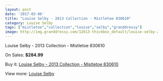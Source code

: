 ```yaml
---
layout: post
date: '2017-03-06'
title: "Louise Selby - 2013 Collection - Mistletoe 830610"
category: Louise Selby
tags: ["mistletoe","collection","louise","selby","granddressy"]
image: http://img.granddressy.com/12613-thickbox_default/louise-selby-2013-collection-mistletoe-830610.jpg
---
```

Louise Selby - 2013 Collection - Mistletoe 830610

On Sales: **$284.99**
<a href="https://www.granddressy.com/en/louise-selby/11695-louise-selby-2013-collection-mistletoe-830610.html"><amp-img layout="responsive" width="600" height="600" src="//img.granddressy.com/12613-thickbox_default/louise-selby-2013-collection-mistletoe-830610.jpg" alt="Louise Selby - 2013 Collection - Mistletoe 830610 0" /></a>

Buy it: [Louise Selby - 2013 Collection - Mistletoe 830610](https://www.granddressy.com/en/louise-selby/11695-louise-selby-2013-collection-mistletoe-830610.html "Louise Selby - 2013 Collection - Mistletoe 830610")

View more: [Louise Selby](https://www.granddressy.com/en/212-louise-selby "Louise Selby")